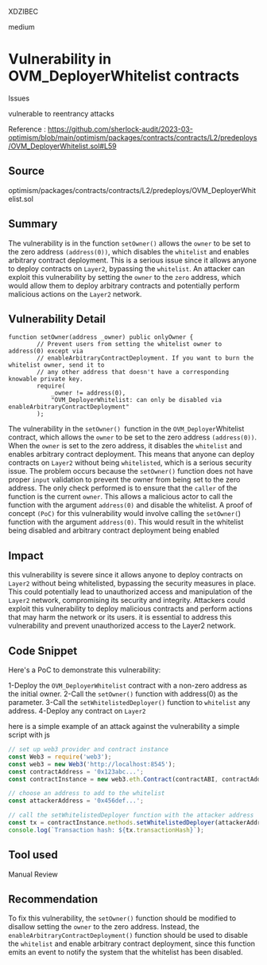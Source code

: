 XDZIBEC

medium

# Vulnerability in OVM_DeployerWhitelist contracts

Issues

vulnerable to reentrancy attacks

Reference : https://github.com/sherlock-audit/2023-03-optimism/blob/main/optimism/packages/contracts/contracts/L2/predeploys/OVM_DeployerWhitelist.sol#L59

## Source

optimism/packages/contracts/contracts/L2/predeploys/OVM_DeployerWhitelist.sol

## Summary

The vulnerability is in the function `setOwner()` allows the `owner` to be set to the zero address `(address(0))`, which disables the `whitelist` and enables arbitrary contract deployment. This is a serious issue since it allows anyone to deploy contracts on `Layer2`, bypassing the `whitelist`. An attacker can exploit this vulnerability by setting the `owner` to the `zero` address, which would allow them to deploy arbitrary contracts and potentially perform malicious actions on the `Layer2` network.

## Vulnerability Detail

```solidity 
function setOwner(address _owner) public onlyOwner {
        // Prevent users from setting the whitelist owner to address(0) except via
        // enableArbitraryContractDeployment. If you want to burn the whitelist owner, send it to
        // any other address that doesn't have a corresponding knowable private key.
        require(
            _owner != address(0),
            "OVM_DeployerWhitelist: can only be disabled via enableArbitraryContractDeployment"
        );
```

The vulnerability in the `setOwner() `function in the `OVM_Deployer`Whitelist contract, which allows the `owner` to be set to the zero address `(address(0))`. When the `owner` is set to the zero address, it disables the `whitelist` and enables arbitrary contract deployment. 
This means that anyone can deploy contracts on `Layer2` without being `whitelisted`, which is a serious security issue.
The problem occurs because the `setOwner()` function does not have proper `input` validation to prevent the owner from being set to the zero address. 
The only check performed is to ensure that the `caller` of the function is the current `owner`. This allows a malicious actor to call the function with the argument `address(0)` and disable the whitelist.
A proof of concept `(PoC)` for this vulnerability would involve calling the `setOwner(`) function with the argument `address(0)`.
This would result in the whitelist being disabled and arbitrary contract deployment being enabled

## Impact

this vulnerability is severe since it allows anyone to deploy contracts on `Layer2` without being whitelisted, bypassing the security measures in place. 
This could potentially lead to unauthorized access and manipulation of the `Layer2` network, compromising its security and integrity. Attackers could exploit this vulnerability to deploy malicious contracts and perform actions that may harm the network or its users. 
it is essential to address this vulnerability and prevent unauthorized access to the Layer2 network.

## Code Snippet

Here's a PoC to demonstrate this vulnerability:

1-Deploy the `OVM_DeployerWhitelist` contract with a non-zero address as the initial owner.
2-Call the `setOwner()` function with address(0) as the parameter.
3-Call the `setWhitelistedDeployer()` function to `whitelist` any address.
4-Deploy any contract on `Layer2`

here is a simple example of an attack against the vulnerability a simple script with js 

```JavaScript 
// set up web3 provider and contract instance
const Web3 = require('web3');
const web3 = new Web3('http://localhost:8545');
const contractAddress = '0x123abc...';
const contractInstance = new web3.eth.Contract(contractABI, contractAddress);

// choose an address to add to the whitelist
const attackerAddress = '0x456def...';

// call the setWhitelistedDeployer function with the attacker address
const tx = contractInstance.methods.setWhitelistedDeployer(attackerAddress, true).send({ from: attackerAddress });
console.log(`Transaction hash: ${tx.transactionHash}`);
```

## Tool used

Manual Review

## Recommendation
To fix this vulnerability, the `setOwner()` function should be modified to disallow setting the `owner` to the zero address. 
Instead, the `enableArbitraryContractDeployment()` function should be used to disable the `whitelist` and enable arbitrary contract deployment, 
since this function emits an event to notify the system that the whitelist has been disabled.